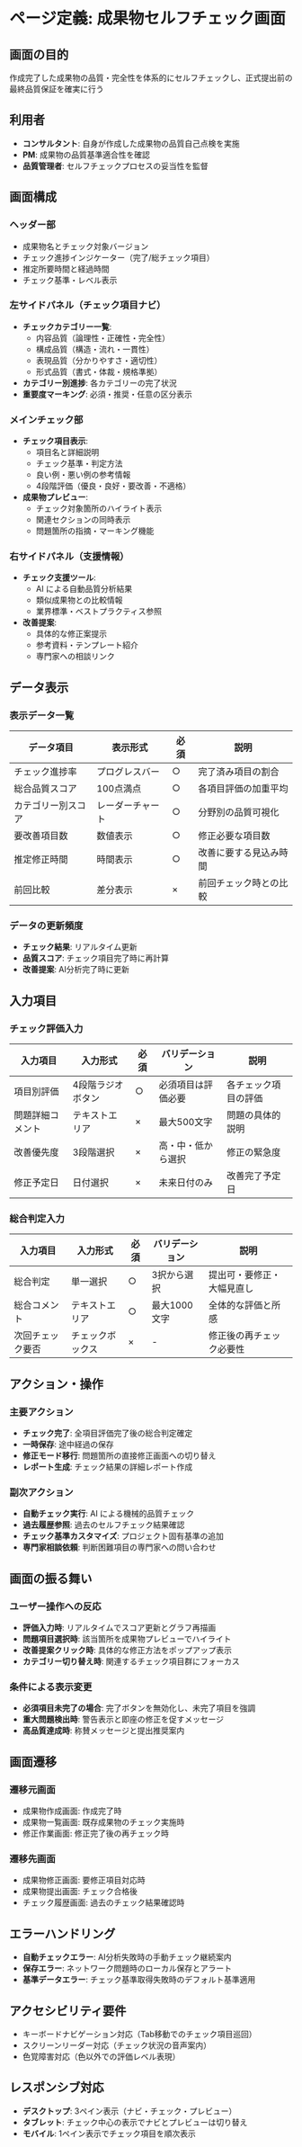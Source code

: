 # ページ定義: 成果物セルフチェック画面

## 画面の目的
作成完了した成果物の品質・完全性を体系的にセルフチェックし、正式提出前の最終品質保証を確実に行う

## 利用者
- **コンサルタント**: 自身が作成した成果物の品質自己点検を実施
- **PM**: 成果物の品質基準適合性を確認
- **品質管理者**: セルフチェックプロセスの妥当性を監督

## 画面構成

### ヘッダー部
- 成果物名とチェック対象バージョン
- チェック進捗インジケーター（完了/総チェック項目）
- 推定所要時間と経過時間
- チェック基準・レベル表示

### 左サイドパネル（チェック項目ナビ）
- **チェックカテゴリー一覧**:
  - 内容品質（論理性・正確性・完全性）
  - 構成品質（構造・流れ・一貫性）
  - 表現品質（分かりやすさ・適切性）
  - 形式品質（書式・体裁・規格準拠）
- **カテゴリー別進捗**: 各カテゴリーの完了状況
- **重要度マーキング**: 必須・推奨・任意の区分表示

### メインチェック部
- **チェック項目表示**:
  - 項目名と詳細説明
  - チェック基準・判定方法
  - 良い例・悪い例の参考情報
  - 4段階評価（優良・良好・要改善・不適格）
- **成果物プレビュー**:
  - チェック対象箇所のハイライト表示
  - 関連セクションの同時表示
  - 問題箇所の指摘・マーキング機能

### 右サイドパネル（支援情報）
- **チェック支援ツール**:
  - AI による自動品質分析結果
  - 類似成果物との比較情報
  - 業界標準・ベストプラクティス参照
- **改善提案**:
  - 具体的な修正案提示
  - 参考資料・テンプレート紹介
  - 専門家への相談リンク

## データ表示

### 表示データ一覧
| データ項目 | 表示形式 | 必須 | 説明 |
|-----------|---------|------|------|
| チェック進捗率 | プログレスバー | ○ | 完了済み項目の割合 |
| 総合品質スコア | 100点満点 | ○ | 各項目評価の加重平均 |
| カテゴリー別スコア | レーダーチャート | ○ | 分野別の品質可視化 |
| 要改善項目数 | 数値表示 | ○ | 修正必要な項目数 |
| 推定修正時間 | 時間表示 | ○ | 改善に要する見込み時間 |
| 前回比較 | 差分表示 | × | 前回チェック時との比較 |

### データの更新頻度
- **チェック結果**: リアルタイム更新
- **品質スコア**: チェック項目完了時に再計算
- **改善提案**: AI分析完了時に更新

## 入力項目

### チェック評価入力
| 入力項目 | 入力形式 | 必須 | バリデーション | 説明 |
|---------|---------|------|---------------|------|
| 項目別評価 | 4段階ラジオボタン | ○ | 必須項目は評価必要 | 各チェック項目の評価 |
| 問題詳細コメント | テキストエリア | × | 最大500文字 | 問題の具体的説明 |
| 改善優先度 | 3段階選択 | × | 高・中・低から選択 | 修正の緊急度 |
| 修正予定日 | 日付選択 | × | 未来日付のみ | 改善完了予定日 |

### 総合判定入力
| 入力項目 | 入力形式 | 必須 | バリデーション | 説明 |
|---------|---------|------|---------------|------|
| 総合判定 | 単一選択 | ○ | 3択から選択 | 提出可・要修正・大幅見直し |
| 総合コメント | テキストエリア | ○ | 最大1000文字 | 全体的な評価と所感 |
| 次回チェック要否 | チェックボックス | × | - | 修正後の再チェック必要性 |

## アクション・操作

### 主要アクション
- **チェック完了**: 全項目評価完了後の総合判定確定
- **一時保存**: 途中経過の保存
- **修正モード移行**: 問題箇所の直接修正画面への切り替え
- **レポート生成**: チェック結果の詳細レポート作成

### 副次アクション
- **自動チェック実行**: AI による機械的品質チェック
- **過去履歴参照**: 過去のセルフチェック結果確認
- **チェック基準カスタマイズ**: プロジェクト固有基準の追加
- **専門家相談依頼**: 判断困難項目の専門家への問い合わせ

## 画面の振る舞い

### ユーザー操作への反応
- **評価入力時**: リアルタイムでスコア更新とグラフ再描画
- **問題項目選択時**: 該当箇所を成果物プレビューでハイライト
- **改善提案クリック時**: 具体的な修正方法をポップアップ表示
- **カテゴリー切り替え時**: 関連するチェック項目群にフォーカス

### 条件による表示変更
- **必須項目未完了の場合**: 完了ボタンを無効化し、未完了項目を強調
- **重大問題検出時**: 警告表示と即座の修正を促すメッセージ
- **高品質達成時**: 称賛メッセージと提出推奨案内

## 画面遷移

### 遷移元画面
- 成果物作成画面: 作成完了時
- 成果物一覧画面: 既存成果物のチェック実施時
- 修正作業画面: 修正完了後の再チェック時

### 遷移先画面
- 成果物修正画面: 要修正項目対応時
- 成果物提出画面: チェック合格後
- チェック履歴画面: 過去のチェック結果確認時

## エラーハンドリング
- **自動チェックエラー**: AI分析失敗時の手動チェック継続案内
- **保存エラー**: ネットワーク問題時のローカル保存とアラート
- **基準データエラー**: チェック基準取得失敗時のデフォルト基準適用

## アクセシビリティ要件
- キーボードナビゲーション対応（Tab移動でのチェック項目巡回）
- スクリーンリーダー対応（チェック状況の音声案内）
- 色覚障害対応（色以外での評価レベル表現）

## レスポンシブ対応
- **デスクトップ**: 3ペイン表示（ナビ・チェック・プレビュー）
- **タブレット**: チェック中心の表示でナビとプレビューは切り替え
- **モバイル**: 1ペイン表示でチェック項目を順次表示